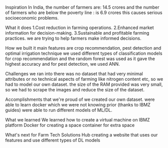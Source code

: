 Inspiration
In India, the number of farmers are: 14.5 crores and the number of farmers who are below the poverty line : is 6.9 crores this causes serious socioeconomic problems.

What it does
1.Cost reduction in farming operations. 2.Enhanced market information for decision-making. 3.Sustainable and profitable farming practices. we are trying to help farmers make informed decisions.

How we built it
main features are crop recommendation, pest detection and optimal irrigation technique we used different types of classification models for crop recommendation and the random forest was used as it gave the highest accuracy and for pest detection, we used ANN.

Challenges we ran into
there was no dataset that had very minimal attributes or no technical aspects of farming like nitrogen content etc, so we had to model our own dataset. the size of the RAM provided was very small, so we had to scrape the images and reduce the size of the dataset.

Accomplishments that we're proud of
we created our own dataset. were able to learn docker which we were not knowing prior (thanks to IBMZ guides) were able to run different models of ML/DL.

What we learned
We learned how to create a virtual machine on IBMZ platform Docker for creating a space container for extra space

What's next for Farm Tech Solutions Hub
creating a website that uses our features and use different types of DL models
